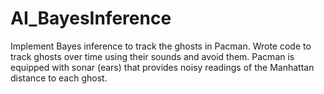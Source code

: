 # AI_BayesInference
Implement Bayes inference to track the ghosts in Pacman. Wrote code to track ghosts over time using their sounds and avoid them. Pacman is equipped with sonar (ears) that provides noisy readings of the Manhattan distance to each ghost. 
